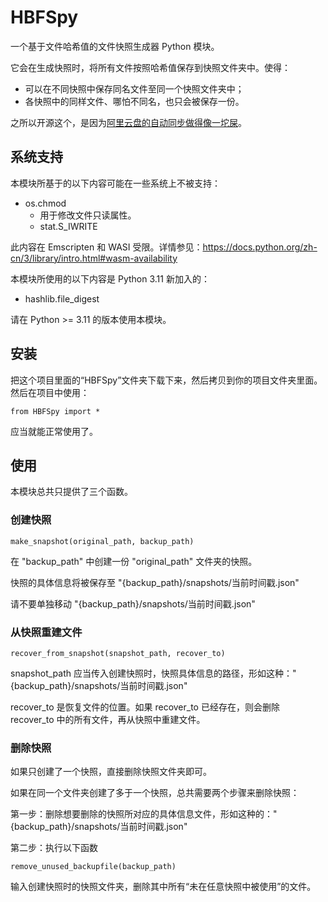 # HBFSpy
一个基于文件哈希值的文件快照生成器 Python 模块。

它会在生成快照时，将所有文件按照哈希值保存到快照文件夹中。使得：
* 可以在不同快照中保存同名文件至同一个快照文件夹中；
* 各快照中的同样文件、哪怕不同名，也只会被保存一份。

之所以开源这个，是因为[阿里云盘的自动同步做得像一坨屎](https://www.zhihu.com/question/430549529/answer/3460904078)。

## 系统支持
本模块所基于的以下内容可能在一些系统上不被支持：
* os.chmod
  * 用于修改文件只读属性。
  * stat.S_IWRITE

此内容在 Emscripten 和 WASI 受限。详情参见：https://docs.python.org/zh-cn/3/library/intro.html#wasm-availability

本模块所使用的以下内容是 Python 3.11 新加入的：
* hashlib.file_digest

请在 Python >= 3.11 的版本使用本模块。

## 安装
把这个项目里面的“HBFSpy”文件夹下载下来，然后拷贝到你的项目文件夹里面。然后在项目中使用：

`from HBFSpy import *`

应当就能正常使用了。

## 使用
本模块总共只提供了三个函数。

### 创建快照
`make_snapshot(original_path, backup_path)`

在 "backup_path" 中创建一份 "original_path" 文件夹的快照。

快照的具体信息将被保存至 "{backup_path}/snapshots/当前时间戳.json"

请不要单独移动 "{backup_path}/snapshots/当前时间戳.json"

### 从快照重建文件
`recover_from_snapshot(snapshot_path, recover_to)`

snapshot_path 应当传入创建快照时，快照具体信息的路径，形如这种："{backup_path}/snapshots/当前时间戳.json"

recover_to 是恢复文件的位置。如果 recover_to 已经存在，则会删除 recover_to 中的所有文件，再从快照中重建文件。

### 删除快照
如果只创建了一个快照，直接删除快照文件夹即可。

如果在同一个文件夹创建了多于一个快照，总共需要两个步骤来删除快照：

第一步：删除想要删除的快照所对应的具体信息文件，形如这种的："{backup_path}/snapshots/当前时间戳.json"

第二步：执行以下函数

`remove_unused_backupfile(backup_path)`

输入创建快照时的快照文件夹，删除其中所有“未在任意快照中被使用”的文件。
